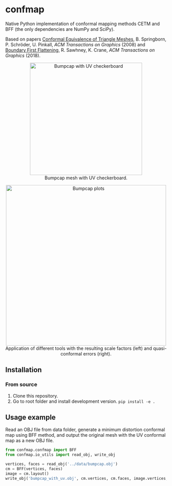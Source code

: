 # confmap
Native Python implementation of conformal mapping methods CETM and BFF (the only dependencies are NumPy and SciPy).

Based on papers [Conformal Equivalence of Triangle Meshes](https://dl.acm.org/doi/10.1145/1360612.1360676), B. Springborn, P. Schröder, U. Pinkall, *ACM Transactions on Graphics* (2008) and [Boundary First Flattening](https://dl.acm.org/doi/10.1145/3132705), R. Sawhney, K. Crane, *ACM Transactions on Graphics* (2018).

<p align="center">
  <img width="350" src="https://github.com/russelmann/confmap/blob/main/media/bumpcap_3d.png" alt="Bumpcap with UV checkerboard">
  <br>Bumpcap mesh with UV checkerboard.
</p>

<p align="center">
  <img width="500" src="https://github.com/russelmann/confmap/blob/main/media/bumpcap_maps.png" alt="Bumpcap plots">
  <br>Application of different tools with the resulting scale factors (left) and quasi-conformal errors (right).
</p>

## Installation

### From source

1. Clone this repository.
2. Go to root folder and install development version. `pip install -e .`

## Usage example

Read an OBJ file from data folder, generate a minimum distortion conformal map using BFF method, and output the original mesh with the UV conformal map as a new OBJ file.

```python
from confmap.confmap import BFF
from confmap.io_utils import read_obj, write_obj

vertices, faces = read_obj('../data/bumpcap.obj')
cm = BFF(vertices, faces)
image = cm.layout()
write_obj('bumpcap_with_uv.obj', cm.vertices, cm.faces, image.vertices, image.faces)
```
